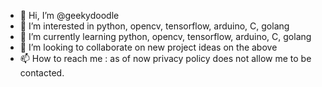 - 👋 Hi, I’m @geekydoodle
- 👀 I’m interested in python, opencv, tensorflow, arduino, C, golang
- 🌱 I’m currently learning python, opencv, tensorflow, arduino, C, golang
- 💞️ I’m looking to collaborate on new project ideas on the above
- 📫 How to reach me : as of now privacy policy does not allow me to be contacted.

<!---
geekydoodle/geekydoodle is a ✨ special ✨ repository because its `README.md` (this file) appears on your GitHub profile.
You can click the Preview link to take a look at your changes.
--->

